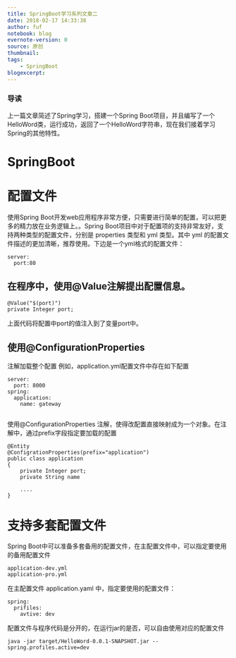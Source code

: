 ```yaml
---
title: SpringBoot学习系列文章二
date: 2018-02-17 14:33:38
author: fuf
notebook: blog
evernote-version: 0
source: 原创
thumbnail: 
tags:
    - SpringBoot
blogexcerpt:
---
```




 ### 导读  
上一篇文章简述了Spring学习，搭建一个Spring Boot项目，并且编写了一个HelloWord类，运行成功，返回了一个HelloWord字符串，现在我们接着学习Spring的其他特性。
<!-- more -->


# SpringBoot


# 配置文件
使用Spring Boot开发web应用程序非常方便，只需要进行简单的配置，可以把更多的精力放在业务逻辑上。。Spring Boot项目中对于配置项的支持非常友好，支持两种类型的配置文件，分别是 properties 类型和 yml 类型。其中 yml 的配置文件描述的更加清晰，推荐使用。下边是一个yml格式的配置文件：
```
server:
  port:80

```

## 在程序中，使用@Value注解提出配置信息。 
```
@Value("$(port)")
private Integer port;
```
上面代码将配置中port的值注入到了变量port中。

## 使用@ConfigurationProperties
注解加载整个配置
例如，application.yml配置文件中存在如下配置

```
server:
  port: 8000
spring:
  application:
    name: gateway


```

使用@ConfigurationProperties
注解，使得改配置直接映射成为一个对象。在注解中，通过prefix字段指定要加载的配置

```
@Entity
@ConfigrationProperties(prefix="application")
public class application
{
    private Integer port;
    private String name
    
    ....
}
```

# 支持多套配置文件
Spring Boot中可以准备多套备用的配置文件，在主配置文件中，可以指定要使用的备用配置文件

```
application-dev.yml
application-pro.yml

```

在主配置文件 application.yaml 中，指定要使用的配置文件：
```
spring:
  prifiles:
    avtive: dev
```

配置文件与程序代码是分开的，在运行jar的是否，可以自由使用对应的配置文件
```
java -jar target/HelloWord-0.0.1-SNAPSHOT.jar --spring.profiles.active=dev
```
